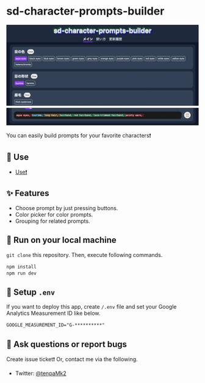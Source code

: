 # sd-character-prompts-builder

![ogp](./public/ogp.webp)

You can easily build prompts for your favorite characters❗

## 🍎 Use

- [Use❗](https://tenpamk2-blog.netlify.app/apps/sd-character-prompts-builder/)

## ✨ Features

- Choose prompt by just pressing buttons.
- Color picker for color prompts.
- Grouping for related prompts.

## 🚗 Run on your local machine

`git clone` this repository.
Then, execute following commands.

```sh
npm install
npm run dev
```

## 🔧 Setup `.env`

If you want to deploy this app,
create `/.env` file and set your Google Analytics Measurement ID like below.

```txt
GOOGLE_MEASUREMENT_ID="G-**********"
```

## 🤔 Ask questions or report bugs

Create issue ticket❗
Or, contact me via the following.

- Twitter: [@tenpaMk2](https://twitter.com/tenpaMk2)
